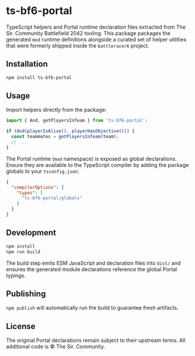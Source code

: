 # ts-bf6-portal

TypeScript helpers and Portal runtime declaration files extracted from The Sir. Community Battlefield 2042 tooling. This package packages the generated `mod` runtime definitions alongside a curated set of helper utilities that were formerly shipped inside the `battleracer6` project.

## Installation

```bash
npm install ts-bf6-portal
```

## Usage

Import helpers directly from the package:

```ts
import { And, getPlayersInTeam } from 'ts-bf6-portal';

if (And(playerIsAlive(), playerHasObjective())) {
  const teammates = getPlayersInTeam(team);
  // ...
}
```

The Portal runtime (`mod` namespace) is exposed as global declarations. Ensure they are available to the TypeScript compiler by adding the package globals to your `tsconfig.json`:

```json
{
  "compilerOptions": {
    "types": [
      "ts-bf6-portal/globals"
    ]
  }
}
```

## Development

```bash
npm install
npm run build
```

The build step emits ESM JavaScript and declaration files into `dist/` and ensures the generated module declarations reference the global Portal typings.

## Publishing

`npm publish` will automatically run the build to guarantee fresh artifacts.

## License

The original Portal declarations remain subject to their upstream terms. All additional code is © The Sir. Community.
